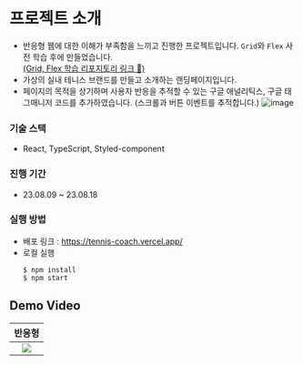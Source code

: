 # 프로젝트 소개
* 반응형 웹에 대한 이해가 부족함을 느끼고 진행한 프로젝트입니다. `Grid`와 `Flex` 사전 학습 후에 만들었습니다. 
  <br/> [(Grid, Flex 학습 리포지토리 링크 🔗)](https://github.com/Aroma-oh/responsive-web#responsive-web)
* 가상의 실내 테니스 브랜드를 만들고 소개하는 랜딩페이지입니다. 
* 페이지의 목적을 상기하며 사용자 반응을 추적할 수 있는 구글 애널리틱스, 구글 태그매니저 코드를 추가하였습니다. (스크롤과 버튼 이벤트를 추적합니다.) 
![image](https://github.com/Aroma-oh/tennis-coach/assets/115550622/b3ba1dd9-b0c8-4752-8339-a51a5ec0c560)

### 기술 스택
* React, TypeScript, Styled-component
### 진행 기간
* 23.08.09 ~ 23.08.18
### 실행 방법
* 배포 링크 : https://tennis-coach.vercel.app/
* 로컬 실행 
  ```
  $ npm install
  $ npm start
  ```

## Demo Video
|반응형|
|:---:|
|![](https://velog.velcdn.com/images/on002way/post/503cae10-545d-497e-adaf-a374259e368a/image.gif)|

